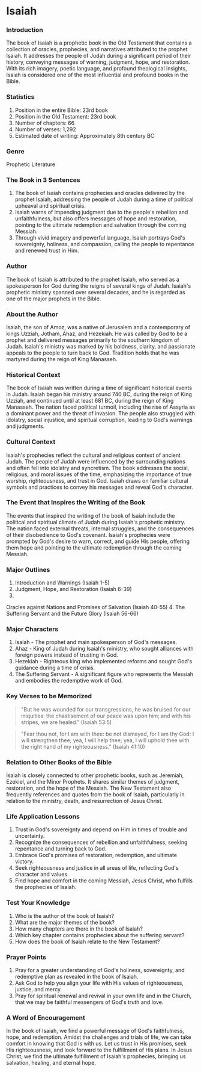 # Isaiah

### Introduction

The book of Isaiah is a prophetic book in the Old Testament that contains a collection of oracles, prophecies, and narratives attributed to the prophet Isaiah. It addresses the people of Judah during a significant period of their history, conveying messages of warning, judgment, hope, and restoration. With its rich imagery, poetic language, and profound theological insights, Isaiah is considered one of the most influential and profound books in the Bible.

### Statistics

1. Position in the entire Bible: 23rd book
2. Position in the Old Testament: 23rd book
3. Number of chapters: 66
4. Number of verses: 1,292
5. Estimated date of writing: Approximately 8th century BC

### Genre

Prophetic Literature

### The Book in 3 Sentences

1. The book of Isaiah contains prophecies and oracles delivered by the prophet Isaiah, addressing the people of Judah during a time of political upheaval and spiritual crisis.
2. Isaiah warns of impending judgment due to the people's rebellion and unfaithfulness, but also offers messages of hope and restoration, pointing to the ultimate redemption and salvation through the coming Messiah.
3. Through vivid imagery and powerful language, Isaiah portrays God's sovereignty, holiness, and compassion, calling the people to repentance and renewed trust in Him.

### Author

The book of Isaiah is attributed to the prophet Isaiah, who served as a spokesperson for God during the reigns of several kings of Judah. Isaiah's prophetic ministry spanned over several decades, and he is regarded as one of the major prophets in the Bible.

### About the Author

Isaiah, the son of Amoz, was a native of Jerusalem and a contemporary of kings Uzziah, Jotham, Ahaz, and Hezekiah. He was called by God to be a prophet and delivered messages primarily to the southern kingdom of Judah. Isaiah's ministry was marked by his boldness, clarity, and passionate appeals to the people to turn back to God. Tradition holds that he was martyred during the reign of King Manasseh.

### Historical Context

The book of Isaiah was written during a time of significant historical events in Judah. Isaiah began his ministry around 740 BC, during the reign of King Uzziah, and continued until at least 681 BC, during the reign of King Manasseh. The nation faced political turmoil, including the rise of Assyria as a dominant power and the threat of invasion. The people also struggled with idolatry, social injustice, and spiritual corruption, leading to God's warnings and judgments.

### Cultural Context

Isaiah's prophecies reflect the cultural and religious context of ancient Judah. The people of Judah were influenced by the surrounding nations and often fell into idolatry and syncretism. The book addresses the social, religious, and moral issues of the time, emphasizing the importance of true worship, righteousness, and trust in God. Isaiah draws on familiar cultural symbols and practices to convey his messages and reveal God's character.

### The Event that Inspires the Writing of the Book

The events that inspired the writing of the book of Isaiah include the political and spiritual climate of Judah during Isaiah's prophetic ministry. The nation faced external threats, internal struggles, and the consequences of their disobedience to God's covenant. Isaiah's prophecies were prompted by God's desire to warn, correct, and guide His people, offering them hope and pointing to the ultimate redemption through the coming Messiah.

### Major Outlines

1. Introduction and Warnings (Isaiah 1-5)
2. Judgment, Hope, and Restoration (Isaiah 6-39)
3.

Oracles against Nations and Promises of Salvation (Isaiah 40-55) 4. The Suffering Servant and the Future Glory (Isaiah 56-66)

### Major Characters

1. Isaiah - The prophet and main spokesperson of God's messages.
2. Ahaz - King of Judah during Isaiah's ministry, who sought alliances with foreign powers instead of trusting in God.
3. Hezekiah - Righteous king who implemented reforms and sought God's guidance during a time of crisis.
4. The Suffering Servant - A significant figure who represents the Messiah and embodies the redemptive work of God.

### Key Verses to be Memorized

> "But he was wounded for our transgressions, he was bruised for our iniquities: the chastisement of our peace was upon him; and with his stripes, we are healed." (Isaiah 53:5)

> "Fear thou not, for I am with thee: be not dismayed, for I am thy God: I will strengthen thee; yea, I will help thee; yea, I will uphold thee with the right hand of my righteousness." (Isaiah 41:10)

### Relation to Other Books of the Bible

Isaiah is closely connected to other prophetic books, such as Jeremiah, Ezekiel, and the Minor Prophets. It shares similar themes of judgment, restoration, and the hope of the Messiah. The New Testament also frequently references and quotes from the book of Isaiah, particularly in relation to the ministry, death, and resurrection of Jesus Christ.

### Life Application Lessons

1. Trust in God's sovereignty and depend on Him in times of trouble and uncertainty.
2. Recognize the consequences of rebellion and unfaithfulness, seeking repentance and turning back to God.
3. Embrace God's promises of restoration, redemption, and ultimate victory.
4. Seek righteousness and justice in all areas of life, reflecting God's character and values.
5. Find hope and comfort in the coming Messiah, Jesus Christ, who fulfills the prophecies of Isaiah.

### Test Your Knowledge

1. Who is the author of the book of Isaiah?
2. What are the major themes of the book?
3. How many chapters are there in the book of Isaiah?
4. Which key chapter contains prophecies about the suffering servant?
5. How does the book of Isaiah relate to the New Testament?

### Prayer Points

1. Pray for a greater understanding of God's holiness, sovereignty, and redemptive plan as revealed in the book of Isaiah.
2. Ask God to help you align your life with His values of righteousness, justice, and mercy.
3. Pray for spiritual renewal and revival in your own life and in the Church, that we may be faithful messengers of God's truth and love.

### A Word of Encouragement

In the book of Isaiah, we find a powerful message of God's faithfulness, hope, and redemption. Amidst the challenges and trials of life, we can take comfort in knowing that God is with us. Let us trust in His promises, seek His righteousness, and look forward to the fulfillment of His plans. In Jesus Christ, we find the ultimate fulfillment of Isaiah's prophecies, bringing us salvation, healing, and eternal hope.
